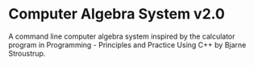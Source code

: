 # Computer Algebra System v2.0
A command line computer algebra system inspired by the calculator program in Programming - Principles and Practice Using C++ by Bjarne Stroustrup.
